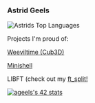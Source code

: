 ### Astrid Geels
![Astrids Top Languages](https://github-readme-stats.vercel.app/api/top-langs/?username=moerastrid&layout=compact&theme=radical)



Projects I'm proud of:

[Weeviltime (Cub3D)](https://github.com/moerastrid/weeviltime "Weeviltime")

[Minishell](https://github.com/moerastrid/my_first_shell "Minishell")

LIBFT (check out my [ft_split!](https://github.com/moerastrid/ft_split/blob/master/ft_split.c "split")

[![ageels's 42 stats](https://badge42.vercel.app/api/v2/clh6h173m003508mi5v0y08x1/stats?cursusId=21&coalitionId=59)](https://github.com/JaeSeoKim/badge42)
